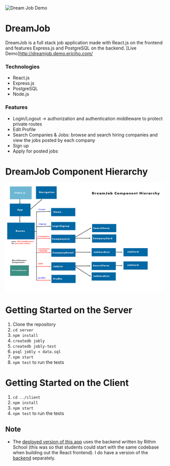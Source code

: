 ![Dream Job Demo](dreamjob_demo/DreamJob.gif)

# DreamJob

DreamJob is a full stack job application made with React.js on the frontend and features Express.js and PostgreSQL on the backend.
[Live Demo]http://dreamjob.demo.ericjho.com/

### Technologies 
- React.js
- Express.js
- PostgreSQL
- Node.js

### Features
- Login/Logout -> authorization and authentication middleware to protect private routes
- Edit Profile
- Search Companies & Jobs: browse and search hiring companies and view the jobs posted by each company
- Sign up
- Apply for posted jobs

# DreamJob Component Hierarchy

![Dream Job Component Hierarchy](dreamjob_demo/DJhierarchy.png)

# Getting Started on the Server

1. Clone the repository
2. `cd server`
3. `npm install`
4. `createdb jobly`
4. `createdb jobly-test`
5. `psql jobly < data.sql`
6. `npm start`
7. `npm test` to run the tests

# Getting Started on the Client

1. `cd ../client`
2. `npm install`
3. `npm start`
4. `npm test` to run the tests

## Note

* The [deployed version of this app](http://dreamjob.demo.ericjho.com/) uses the backend written by Rithm School (this was so that students could start with the same codebase when building out the React frontend). I do have a version of the [backend](https://github.com/Inhockorea/express-jobly) separately.

